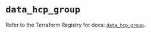 # `data_hcp_group`

Refer to the Terraform Registry for docs: [`data_hcp_group`](https://registry.terraform.io/providers/hashicorp/hcp/0.94.0/docs/data-sources/group).
